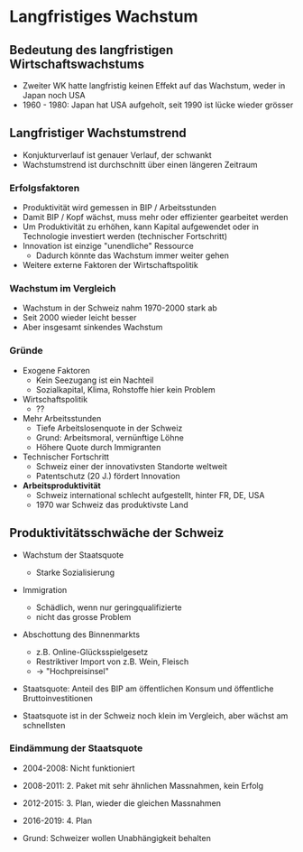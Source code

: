 # Langfristiges Wachstum

## Bedeutung des langfristigen Wirtschaftswachstums
- Zweiter WK hatte langfristig keinen Effekt auf das Wachstum, weder in Japan noch USA
- 1960 - 1980: Japan hat USA aufgeholt, seit 1990 ist lücke wieder grösser

## Langfristiger Wachstumstrend
- Konjukturverlauf ist genauer Verlauf, der schwankt
- Wachstumstrend ist durchschnitt über einen längeren Zeitraum

### Erfolgsfaktoren
- Produktivität wird gemessen in BIP / Arbeitsstunden
- Damit BIP / Kopf wächst, muss mehr oder effizienter gearbeitet werden
- Um Produktivität zu erhöhen, kann Kapital aufgewendet oder in Technologie investiert werden (technischer Fortschritt)
- Innovation ist einzige "unendliche" Ressource
    - Dadurch könnte das Wachstum immer weiter gehen
- Weitere externe Faktoren der Wirtschaftspolitik

### Wachstum im Vergleich
- Wachstum in der Schweiz nahm 1970-2000 stark ab
- Seit 2000 wieder leicht besser
- Aber insgesamt sinkendes Wachstum

### Gründe
- Exogene Faktoren
    - Kein Seezugang ist ein Nachteil
    - Sozialkapital, Klima, Rohstoffe hier kein Problem
- Wirtschaftspolitik
    - ??
- Mehr Arbeitsstunden
    - Tiefe Arbeitslosenquote in der Schweiz
    - Grund: Arbeitsmoral, vernünftige Löhne
    - Höhere Quote durch Immigranten
- Technischer Fortschritt
    - Schweiz einer der innovativsten Standorte weltweit
    - Patentschutz (20 J.) fördert Innovation
- **Arbeitsproduktivität**
    - Schweiz international schlecht aufgestellt, hinter FR, DE, USA
    - 1970 war Schweiz das produktivste Land

## Produktivitätsschwäche der Schweiz
- Wachstum der Staatsquote
    - Starke Sozialisierung
- Immigration
    - Schädlich, wenn nur geringqualifizierte
    - nicht das grosse Problem
- Abschottung des Binnenmarkts
    - z.B. Online-Glücksspielgesetz
    - Restriktiver Import von z.B. Wein, Fleisch
    - -> "Hochpreisinsel"

- Staatsquote: Anteil des BIP am öffentlichen Konsum und öffentliche Bruttoinvestitionen
- Staatsquote ist in der Schweiz noch klein im Vergleich, aber wächst am schnellsten

### Eindämmung der Staatsquote
- 2004-2008: Nicht funktioniert
- 2008-2011: 2. Paket mit sehr ähnlichen Massnahmen, kein Erfolg
- 2012-2015: 3. Plan, wieder die gleichen Massnahmen
- 2016-2019: 4. Plan

- Grund: Schweizer wollen Unabhängigkeit behalten

